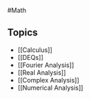 #Math
## Topics
* [[Calculus]]
* [[DEQs]]
* [[Fourier Analysis]]
* [[Real Analysis]]
* [[Complex Analysis]]
* [[Numerical Analysis]]